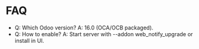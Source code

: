 # FAQ

- Q: Which Odoo version? A: 16.0 (OCA/OCB packaged).
- Q: How to enable? A: Start server with --addon web_notify_upgrade or install in UI.

